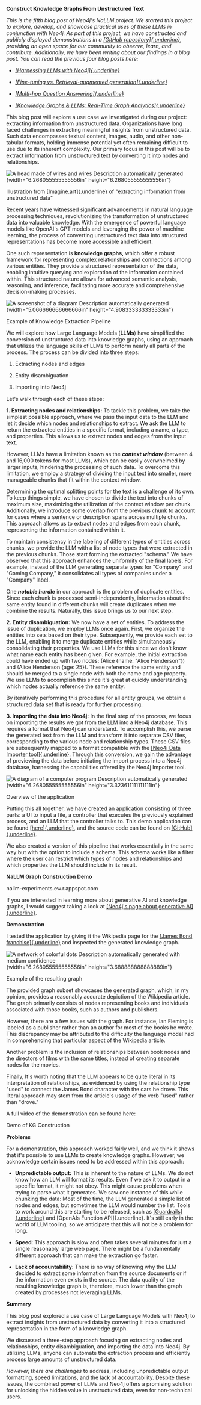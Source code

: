 **Construct Knowledge Graphs From Unstructured Text**

*This is the fifth blog post of Neo4j's NaLLM project. We started this
project to explore, develop, and showcase practical uses of these LLMs
in conjunction with Neo4j. As part of this project, we have constructed
and publicly displayed demonstrations in a [[GitHub
repository]{.underline}](https://github.com/neo4j/NaLLM), providing an
open space for our community to observe, learn, and contribute.
Additionally, we have been writing about our findings in a blog post.
You can read the previous four blog posts here:*

-   [*[Harnessing LLMs with
    Neo4j]{.underline}*](https://medium.com/neo4j/harnessing-large-language-models-with-neo4j-306ccbdd2867)

-   [*[Fine-tuning vs. Retrieval-augmented
    generation]{.underline}*](https://medium.com/neo4j/knowledge-graphs-llms-fine-tuning-vs-retrieval-augmented-generation-30e875d63a35)

-   [*[Multi-hop Question
    Answering]{.underline}*](https://medium.com/neo4j/knowledge-graphs-llms-multi-hop-question-answering-322113f53f51)

-   [*[Knowledge Graphs & LLMs: Real-Time Graph
    Analytics]{.underline}*](https://medium.com/neo4j/knowledge-graphs-llms-real-time-graph-analytics-89b392eaaa95)

This blog post will explore a use case we investigated during our
project: extracting information from unstructured data. Organizations
have long faced challenges in extracting meaningful insights from
unstructured data. Such data encompasses textual content, images, audio,
and other non-tabular formats, holding immense potential yet often
remaining difficult to use due to its inherent complexity. Our primary
focus in this post will be to extract information from unstructured text
by converting it into nodes and relationships.

![A head made of wires and wires Description automatically
generated](media/medium_article_5/media/image1.png){width="6.268055555555556in"
height="6.268055555555556in"}

Illustration from [Imagine.art]{.underline} of "extracting information
from unstructured data"

Recent years have witnessed significant advancements in natural language
processing techniques, revolutionizing the transformation of
unstructured data into valuable knowledge. With the emergence of
powerful language models like OpenAI's GPT models and leveraging the
power of machine learning, the process of converting unstructured text
data into structured representations has become more accessible and
efficient.

One such representation is **knowledge graphs,** which offer a robust
framework for representing complex relationships and connections among
various entities. They provide a structured representation of the data,
enabling intuitive querying and exploration of the information contained
within. This structured nature allows for advanced semantic analysis,
reasoning, and inference, facilitating more accurate and comprehensive
decision-making processes.

![A screenshot of a diagram Description automatically
generated](media/medium_article_5/media/image2.png){width="5.066666666666666in"
height="4.908333333333333in"}

Example of Knowledge Extraction Pipeline

We will explore how Large Language Models (**LLMs**) have simplified the
conversion of unstructured data into knowledge graphs, using an approach
that utilizes the language skills of LLMs to perform nearly all parts of
the process. The process can be divided into three steps:

1.  Extracting nodes and edges

2.  Entity disambiguation

3.  Importing into Neo4j

Let's walk through each of these steps:

**1. Extracting nodes and relationships:** To tackle this problem, we
take the simplest possible approach, where we pass the input data to the
LLM and let it decide which nodes and relationships to extract. We ask
the LLM to return the extracted entities in a specific format, including
a name, a type, and properties. This allows us to extract nodes and
edges from the input text.

However, LLMs have a limitation known as the ***context
window*** (between 4 and 16,000 tokens for most LLMs), which can be
easily overwhelmed by larger inputs, hindering the processing of such
data. To overcome this limitation, we employ a strategy of dividing the
input text into smaller, more manageable chunks that fit within the
context window.

Determining the optimal splitting points for the text is a challenge of
its own. To keep things simple, we have chosen to divide the text into
chunks of maximum size, maximizing the utilization of the context window
per chunk. Additionally, we introduce some overlap from the previous
chunk to account for cases where a sentence or description spans across
multiple chunks. This approach allows us to extract nodes and edges from
each chunk, representing the information contained within it.

To maintain consistency in the labeling of different types of entities
across chunks, we provide the LLM with a list of node types that were
extracted in the previous chunks. Those start forming the extracted
"schema." We have observed that this approach enhances the uniformity of
the final labels. For example, instead of the LLM generating separate
types for "Company" and "Gaming Company," it consolidates all types of
companies under a "Company" label.

One ***notable hurdle*** in our approach is the problem of duplicate
entities. Since each chunk is processed semi-independently, information
about the same entity found in different chunks will create duplicates
when we combine the results. Naturally, this issue brings us to our next
step.

**2. Entity disambiguation:** We now have a set of entities. To address
the issue of duplication, we employ LLMs once again. First, we organize
the entities into sets based on their type. Subsequently, we provide
each set to the LLM, enabling it to merge duplicate entities while
simultaneously consolidating their properties. We use LLMs for this
since we don't know what name each entity has been given. For example,
the initial extraction could have ended up with two nodes: (Alice {name:
"Alice Henderson"}) and (Alice Henderson {age: 25}). These reference the
same entity and should be merged to a single node with both the name and
age property. We use LLMs to accomplish this since it's great at quickly
understanding which nodes actually reference the same entity.

By iteratively performing this procedure for all entity groups, we
obtain a structured data set that is ready for further processing.

**3. Importing the data into Neo4j:** In the final step of the process,
we focus on importing the results we got from the LLM into a Neo4j
database. This requires a format that Neo4j can understand. To
accomplish this, we parse the generated text from the LLM and transform
it into separate CSV files, corresponding to the various node and
relationship types. These CSV files are subsequently mapped to a format
compatible with the [[Neo4j Data Importer
tool]{.underline}](https://data-importer.neo4j.io/connection/connect).
Through this conversion, we gain the advantage of previewing the data
before initiating the import process into a Neo4j database, harnessing
the capabilities offered by the Neo4j Importer tool.

![A diagram of a computer program Description automatically
generated](media/medium_article_5/media/image3.png){width="6.268055555555556in"
height="3.323611111111111in"}

Overview of the application

Putting this all together, we have created an application consisting of
three parts: a UI to input a file, a controller that executes the
previously explained process, and an LLM that the controller talks to.
This demo application can be
found [[here]{.underline}](https://nallm-experiments.ew.r.appspot.com/),
and the source code can be found
on [[GitHub]{.underline}](https://github.com/neo4j/NaLLM).

We also created a version of this pipeline that works essentially in the
same way but with the option to include a schema. This schema works like
a filter where the user can restrict which types of nodes and
relationships and which properties the LLM should include in its result.

**NaLLM Graph Construction Demo**

nallm-experiments.ew.r.appspot.com

If you are interested in learning more about generative AI and knowledge
graphs, I would suggest taking a look at [[Neo4j's page about generative
AI]{.underline}](https://neo4j.com/generativeai/).

**Demonstration**

I tested the application by giving it the Wikipedia page for the [[James
Bond
franchise]{.underline}](https://en.wikipedia.org/wiki/James_Bond) and
inspected the generated knowledge graph.

![A network of colorful dots Description automatically generated with
medium
confidence](media/medium_article_5/media/image4.png){width="6.268055555555556in"
height="3.688888888888889in"}

Example of the resulting graph

The provided graph subset showcases the generated graph, which, in my
opinion, provides a reasonably accurate depiction of the Wikipedia
article. The graph primarily consists of nodes representing books and
individuals associated with those books, such as authors and publishers.

However, there are a few issues with the graph. For instance, Ian
Fleming is labeled as a publisher rather than an author for most of the
books he wrote. This discrepancy may be attributed to the difficulty the
language model had in comprehending that particular aspect of the
Wikipedia article.

Another problem is the inclusion of relationships between book nodes and
the directors of films with the same titles, instead of creating
separate nodes for the movies.

Finally, It's worth noting that the LLM appears to be quite literal in
its interpretation of relationships, as evidenced by using the
relationship type "used" to connect the James Bond character with the
cars he drove. This literal approach may stem from the article's usage
of the verb "used" rather than "drove."

A full video of the demonstration can be found here:

Demo of KG Construction

**Problems**

For a demonstration, this approach worked fairly well, and we think it
shows that it's possible to use LLMs to create knowledge graphs.
However, we acknowledge certain issues need to be addressed within this
approach:

-   **Unpredictable output:** This is inherent to the nature of LLMs. We
    do not know how an LLM will format its results. Even if we ask it to
    output in a specific format, it might not obey. This might cause
    problems when trying to parse what it generates. We saw one instance
    of this while chunking the data: Most of the time, the LLM generated
    a simple list of nodes and edges, but sometimes the LLM would number
    the list. Tools to work around this are starting to be released,
    such
    as [[Guardrails]{.underline}](https://shreyar.github.io/guardrails/) and [OpenAIs
    Function API]{.underline}. It's still early in the world of LLM
    tooling, so we anticipate that this will not be a problem for long.

-   **Speed**: This approach is slow and often takes several minutes for
    just a single reasonably large web page. There might be a
    fundamentally different approach that can make the extraction go
    faster.

-   **Lack of accountability**: There is no way of knowing why the LLM
    decided to extract some information from the source documents or if
    the information even exists in the source. The data quality of the
    resulting knowledge graph is, therefore, much lower than the graph
    created by processes not leveraging LLMs.

**Summary**

This blog post explored a use case of Large Language Models with Neo4j
to extract insights from unstructured data by converting it into a
structured representation in the form of a knowledge graph.

We discussed a three-step approach focusing on extracting nodes and
relationships, entity disambiguation, and importing the data into Neo4j.
By utilizing LLMs, anyone can automate the extraction process and
efficiently process large amounts of unstructured data.

*However, there are challenges* to address, including unpredictable
output formatting, speed limitations, and the lack of accountability.
Despite these issues, the combined power of LLMs and Neo4j offers a
promising solution for unlocking the hidden value in unstructured data,
even for non-technical users.
